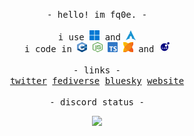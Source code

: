 <p align="center">
<samp>- hello! im fq0e. -</samp>
<br><br>
<samp>i use <img width="16" height="16" src="images/window.svg"> and <img width="16" height="16" src="images/archlinux.svg"></samp>
<br>
<samp>i code in <img width="16" height="16" src="images/cpp.svg"> <img width="16" height="16" src="images/node.svg"> <img width="16" height="16" src="images/ts.svg"> <img width="16" height="16" src="images/haxe.svg"> and <img width="16" height="16" src="images/lua.svg"></samp>
<br><br>
<samp>- links -</samp>
<br>
<samp>
  <a href="https://twitter.com/epiconeshotfan5">twitter</a>
  <a href="https://lethallava.land/@fq">fediverse</a>
  <a href="https://bsky.app/profile/fq0e.dev">bluesky</a>
  <a href="https://fq0e.dev">website</a>
</samp>
<br><br>
<samp>- discord status -</samp>
<br>
</p>

<p align="center">
  <a src="https://discord.com/users/380831451559493632">
    <img src="https://lanyard.cnrad.dev/api/380831451559493632?idleMessage=doing+nothing&borderRadius=30px&bg=1e1e2e"/>
  </a> 
</p>
